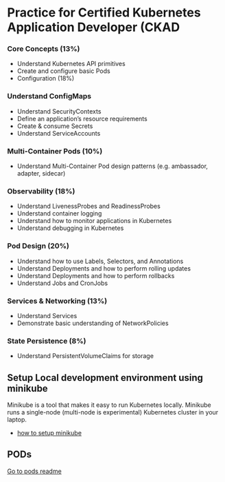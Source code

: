 # Practice for Certified Kubernetes Application Developer (CKAD
### Core Concepts (13%)
- Understand Kubernetes API primitives
- Create and configure basic Pods
- Configuration (18%)

### Understand ConfigMaps
- Understand SecurityContexts
- Define an application’s resource requirements
- Create & consume Secrets
- Understand ServiceAccounts

### Multi-Container Pods (10%)
- Understand Multi-Container Pod design patterns (e.g. ambassador, adapter, sidecar)

### Observability (18%)
- Understand LivenessProbes and ReadinessProbes
- Understand container logging
- Understand how to monitor applications in Kubernetes
- Understand debugging in Kubernetes

### Pod Design (20%)
- Understand how to use Labels, Selectors, and Annotations
- Understand Deployments and how to perform rolling updates
- Understand Deployments and how to perform rollbacks
- Understand Jobs and CronJobs

### Services & Networking (13%)
- Understand Services
- Demonstrate basic understanding of NetworkPolicies

### State Persistence (8%)
 - Understand PersistentVolumeClaims for storage


## Setup Local development environment using minikube
Minikube is a tool that makes it easy to run Kubernetes locally. Minikube runs a single-node (multi-node is experimental) Kubernetes cluster in your laptop.

- [how to setup minikube](https://kubernetes.io/docs/setup/learning-environment/minikube/#:~:text=Minikube%20is%20a%20tool%20that,it%20day-to-day.)

## PODs
[Go to pods readme](Pods.md)